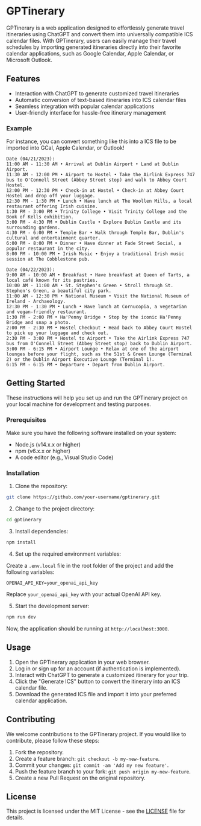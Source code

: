 # GPTinerary

GPTinerary is a web application designed to effortlessly generate travel itineraries using ChatGPT and convert them into universally compatible ICS calendar files. With GPTinerary, users can easily manage their travel schedules by importing generated itineraries directly into their favorite calendar applications, such as Google Calendar, Apple Calendar, or Microsoft Outlook.

## Features

- Interaction with ChatGPT to generate customized travel itineraries
- Automatic conversion of text-based itineraries into ICS calendar files
- Seamless integration with popular calendar applications
- User-friendly interface for hassle-free itinerary management

### Example

For instance, you can convert something like this into a ICS file to be imported into GCal, Apple Calendar, or Outlook!

```
Date (04/21/2023):
11:00 AM - 11:30 AM • Arrival at Dublin Airport • Land at Dublin Airport.
11:30 AM - 12:00 PM • Airport to Hostel • Take the Airlink Express 747 bus to O'Connell Street (Abbey Street stop) and walk to Abbey Court Hostel.
12:00 PM - 12:30 PM • Check-in at Hostel • Check-in at Abbey Court Hostel and drop off your luggage.
12:30 PM - 1:30 PM • Lunch • Have lunch at The Woollen Mills, a local restaurant offering Irish cuisine.
1:30 PM - 3:00 PM • Trinity College • Visit Trinity College and the Book of Kells exhibition.
3:00 PM - 4:30 PM • Dublin Castle • Explore Dublin Castle and its surrounding gardens.
4:30 PM - 6:00 PM • Temple Bar • Walk through Temple Bar, Dublin's cultural and entertainment quarter.
6:00 PM - 8:00 PM • Dinner • Have dinner at Fade Street Social, a popular restaurant in the city.
8:00 PM - 10:00 PM • Irish Music • Enjoy a traditional Irish music session at The Cobblestone pub.

Date (04/22/2023):
9:00 AM - 10:00 AM • Breakfast • Have breakfast at Queen of Tarts, a local café known for its pastries.
10:00 AM - 11:00 AM • St. Stephen's Green • Stroll through St. Stephen's Green, a beautiful city park.
11:00 AM - 12:30 PM • National Museum • Visit the National Museum of Ireland - Archaeology.
12:30 PM - 1:30 PM • Lunch • Have lunch at Cornucopia, a vegetarian and vegan-friendly restaurant.
1:30 PM - 2:00 PM • Ha'Penny Bridge • Stop by the iconic Ha'Penny Bridge and snap a photo.
2:00 PM - 2:30 PM • Hostel Checkout • Head back to Abbey Court Hostel to pick up your luggage and check out.
2:30 PM - 3:00 PM • Hostel to Airport • Take the Airlink Express 747 bus from O'Connell Street (Abbey Street stop) back to Dublin Airport.
3:00 PM - 6:15 PM • Airport Lounge • Relax at one of the airport lounges before your flight, such as the 51st & Green Lounge (Terminal 2) or the Dublin Airport Executive Lounge (Terminal 1).
6:15 PM - 6:15 PM • Departure • Depart from Dublin Airport.
```

## Getting Started

These instructions will help you set up and run the GPTinerary project on your local machine for development and testing purposes.

### Prerequisites

Make sure you have the following software installed on your system:

- Node.js (v14.x.x or higher)
- npm (v6.x.x or higher)
- A code editor (e.g., Visual Studio Code)

### Installation

1. Clone the repository:

```bash
git clone https://github.com/your-username/gptinerary.git
```

2. Change to the project directory:

```bash
cd gptinerary
```

3. Install dependencies:

```bash
npm install
```

4. Set up the required environment variables:

Create a `.env.local` file in the root folder of the project and add the following variables:

```
OPENAI_API_KEY=your_openai_api_key
```

Replace `your_openai_api_key` with your actual OpenAI API key.

5. Start the development server:

```bash
npm run dev
```

Now, the application should be running at `http://localhost:3000`.

## Usage

1. Open the GPTinerary application in your web browser.
2. Log in or sign up for an account (if authentication is implemented).
3. Interact with ChatGPT to generate a customized itinerary for your trip.
4. Click the "Generate ICS" button to convert the itinerary into an ICS calendar file.
5. Download the generated ICS file and import it into your preferred calendar application.

## Contributing

We welcome contributions to the GPTinerary project. If you would like to contribute, please follow these steps:

1. Fork the repository.
2. Create a feature branch: `git checkout -b my-new-feature`.
3. Commit your changes: `git commit -am 'Add my new feature'`.
4. Push the feature branch to your fork: `git push origin my-new-feature`.
5. Create a new Pull Request on the original repository.

## License

This project is licensed under the MIT License - see the [LICENSE](LICENSE) file for details.
